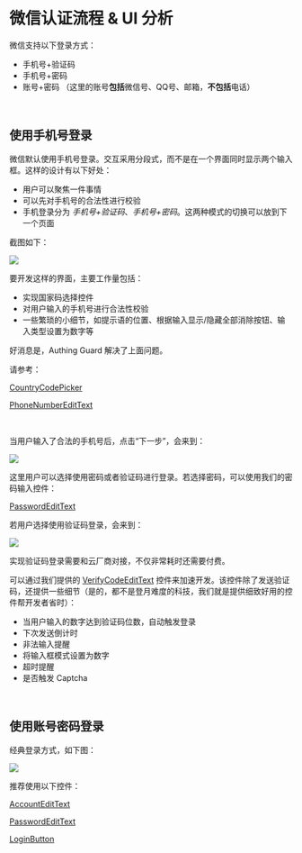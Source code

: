 # 微信认证流程 & UI 分析

微信支持以下登录方式：

* 手机号+验证码
* 手机号+密码
* 账号+密码 （这里的账号**包括**微信号、QQ号、邮箱，**不包括**电话）

<br>

## 使用手机号登录

微信默认使用手机号登录。交互采用分段式，而不是在一个界面同时显示两个输入框。这样的设计有以下好处：
* 用户可以聚焦一件事情
* 可以先对手机号的合法性进行校验
* 手机登录分为 *手机号+验证码*、*手机号+密码*。这两种模式的切换可以放到下一个页面

截图如下：

![](./images/wechat/1.jpeg)

要开发这样的界面，主要工作量包括：
* 实现国家码选择控件
* 对用户输入的手机号进行合法性校验
* 一些繁琐的小细节，如提示语的位置、根据输入显示/隐藏全部消除按钮、输入类型设置为数字等

好消息是，Authing Guard 解决了上面问题。

请参考：

[CountryCodePicker](./../components/hc_country_code_picker.md)

[PhoneNumberEditText](./../components/hc_phone_number_edit_text.md)

<br>

当用户输入了合法的手机号后，点击“下一步”，会来到：

![](./images/wechat/2.jpeg)

这里用户可以选择使用密码或者验证码进行登录。若选择密码，可以使用我们的密码输入控件：

[PasswordEditText](./../components/hc_password_edit_text.md)

若用户选择使用验证码登录，会来到：

![](./images/wechat/3.jpeg)

实现验证码登录需要和云厂商对接，不仅非常耗时还需要付费。

可以通过我们提供的 [VerifyCodeEditText](./../components/hc_verify_code_edit_text.md) 控件来加速开发。该控件除了发送验证码，还提供一些细节（是的，都不是登月难度的科技，我们就是提供细致好用的控件帮开发者省时）：

* 当用户输入的数字达到验证码位数，自动触发登录
* 下次发送倒计时
* 非法输入提醒
* 将输入框模式设置为数字
* 超时提醒
* 是否触发 Captcha

<br>

## 使用账号密码登录

经典登录方式，如下图：

![](./images/wechat/4.jpeg)

推荐使用以下控件：

[AccountEditText](./../components/hc_account_edit_text.md)

[PasswordEditText](./../components/hc_password_edit_text.md)

[LoginButton](./../components/hc_login_button.md)